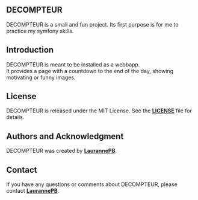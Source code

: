 ## **DECOMPTEUR**

DECOMPTEUR is a small and fun project. Its first purpose is for me to practice my symfony skills.

## **Introduction**

DECOMPTEUR is meant to be installed as a webbapp.\
It provides a page with a countdown to the end of the day, showing motivating or funny images.

## **License**

DECOMPTEUR is released under the MIT License. See the **[LICENSE](https://www.blackbox.ai/share/LICENSE)** file for details.

## **Authors and Acknowledgment**

DECOMPTEUR was created by **[LaurannePB](https://github.com/LaurannePB)**.

## **Contact**

If you have any questions or comments about DECOMPTEUR, please contact **[LaurannePB](https://github.com/LaurannePB)**.
